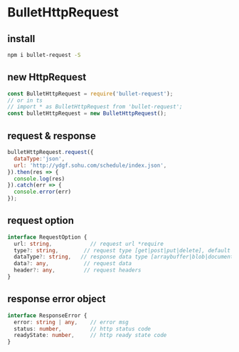 # BulletHttpRequest

## install

```bash
npm i bullet-request -S
```

## new HttpRequest

```javascript
const BulletHttpRequest = require('bullet-request');
// or in ts
// import * as BulletHttpRequest from 'bullet-request';
const bulletHttpRequest = new BulletHttpRequest();
```

## request & response

```javascript
bulletHttpRequest.request({
  dataType:'json',
  url: 'http://ydgf.sohu.com/schedule/index.json',
}).then(res => {
  console.log(res)
}).catch(err => {
  console.error(err)
});
```

## request option

```typescript
interface RequestOption {
  url: string,            // request url *require
  type?: string,        // request type [get|post|put|delete], default get
  dataType?: string,   // response data type [arraybuffer|blob|document|json|text], default json
  data?: any,           // request data
  header?: any,         // request headers
}
```

## response error object

```typescript
interface ResponseError {
  error: string | any,    // error msg
  status: number,         // http status code
  readyState: number,     // http ready state code
}
```
